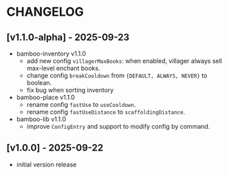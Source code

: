 # CHANGELOG

## [v1.1.0-alpha] - 2025-09-23

- bamboo-inventory v1.1.0
  - add new config `villagerMaxBooks`: when enabled, villager always sell max-level enchant books.
  - change config `breakCooldown` from `{DEFAULT, ALWAYS, NEVER}` to boolean.
  - fix bug when sorting inventory
- bamboo-place v1.1.0
  - rename config `fastUse` to `useCooldown`.
  - rename config `fastUseDistance` to `scaffoldingDistance`.
- bamboo-lib v1.1.0
  - improve `ConfigEntry` and support to modify config by command.

## [v1.0.0] - 2025-09-22

- initial version release
